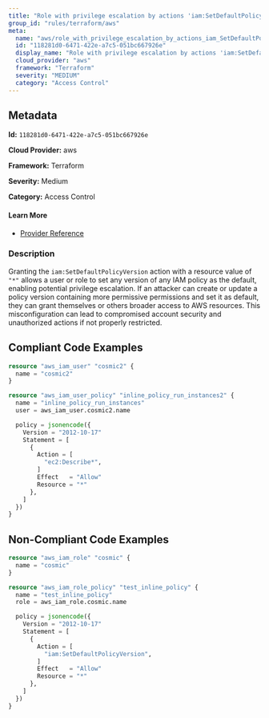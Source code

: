 ```yaml
---
title: "Role with privilege escalation by actions 'iam:SetDefaultPolicyVersion'"
group_id: "rules/terraform/aws"
meta:
  name: "aws/role_with_privilege_escalation_by_actions_iam_SetDefaultPolicyVersion"
  id: "118281d0-6471-422e-a7c5-051bc667926e"
  display_name: "Role with privilege escalation by actions 'iam:SetDefaultPolicyVersion'"
  cloud_provider: "aws"
  framework: "Terraform"
  severity: "MEDIUM"
  category: "Access Control"
---
```

## Metadata

**Id:** `118281d0-6471-422e-a7c5-051bc667926e`

**Cloud Provider:** aws

**Framework:** Terraform

**Severity:** Medium

**Category:** Access Control

#### Learn More

 - [Provider Reference](https://registry.terraform.io/providers/hashicorp/aws/latest/docs/resources/iam_role_policy#policy)

### Description

 Granting the `iam:SetDefaultPolicyVersion` action with a resource value of `"*"` allows a user or role to set any version of any IAM policy as the default, enabling potential privilege escalation. If an attacker can create or update a policy version containing more permissive permissions and set it as default, they can grant themselves or others broader access to AWS resources. This misconfiguration can lead to compromised account security and unauthorized actions if not properly restricted.


## Compliant Code Examples
```terraform
resource "aws_iam_user" "cosmic2" {
  name = "cosmic2"
}

resource "aws_iam_user_policy" "inline_policy_run_instances2" {
  name = "inline_policy_run_instances"
  user = aws_iam_user.cosmic2.name

  policy = jsonencode({
    Version = "2012-10-17"
    Statement = [
      {
        Action = [
          "ec2:Describe*",
        ]
        Effect   = "Allow"
        Resource = "*"
      },
    ]
  })
}

```
## Non-Compliant Code Examples
```terraform
resource "aws_iam_role" "cosmic" {
  name = "cosmic"
}

resource "aws_iam_role_policy" "test_inline_policy" {
  name = "test_inline_policy"
  role = aws_iam_role.cosmic.name

  policy = jsonencode({
    Version = "2012-10-17"
    Statement = [
      {
        Action = [
          "iam:SetDefaultPolicyVersion",
        ]
        Effect   = "Allow"
        Resource = "*"
      },
    ]
  })
}


```